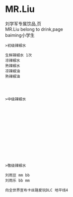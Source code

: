 # MR.Liu
刘学军专属饮品,页  </br>
MR.Liu belong to drink,page </br>
baiming小学生

    >初级辣椒水

    生鲜辣椒水 1次
    凉辣椒水
    熟辣椒水
    凉辣椒油
    熟辣椒油




    >中级辣椒水














    >敬级辣椒水
    
    刘雨豆 mm bb
    刘雨乐 bb mm
    
    向全世界宣布卡丝路爱玩DLC 地平线4
